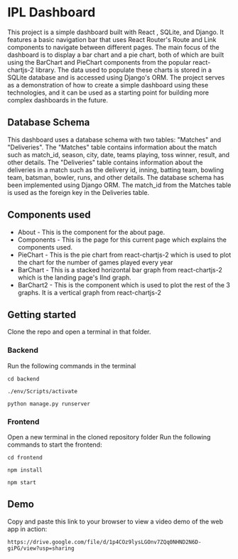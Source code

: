# IPL Dashboard
This project is a simple dashboard built with React , SQLite, and Django. It features a basic navigation bar that uses React Router's Route and Link components to navigate between different pages. The main focus of the dashboard is to display a bar chart and a pie chart, both of which are built using the BarChart and PieChart components from the popular react-chartjs-2 library. The data used to populate these charts is stored in a SQLite database and is accessed using Django's ORM. The project serves as a demonstration of how to create a simple dashboard using these technologies, and it can be used as a starting point for building more complex dashboards in the future.

## Database Schema
This dashboard uses a database schema with two tables: "Matches" and "Deliveries". The "Matches" table contains information about the match such as match_id, season, city, date, teams playing, toss winner, result, and other details. The "Deliveries" table contains information about the deliveries in a match such as the delivery id, inning, batting team, bowling team, batsman, bowler, runs, and other details. The database schema has been implemented using Django ORM. The match_id from the Matches table is used as the foreign key in the Deliveries table.

## Components used

* About - This is the component for the about page.
* Components - This is the page for this current page which explains the components used.
* PieChart - This is the pie chart from react-chartjs-2 which is used to plot the chart for the number of games played every year
* BarChart - This is a stacked horizontal bar graph from react-chartjs-2 which is the landing page's IInd graph.
* BarChart2 - This is the component which is used to plot the rest of the 3 graphs. It is a vertical graph from react-chartjs-2

## Getting started
Clone the repo and open a terminal in that folder.

### Backend

Run the following commands in the terminal

``` 
cd backend

./env/Scripts/activate

python manage.py runserver

```

### Frontend
Open a new terminal in the cloned repository folder
Run the following commands to start the frontend:

```
cd frontend

npm install

npm start

```

## Demo

Copy and paste this link to your browser to view a video demo of the web app in action:

```
https://drive.google.com/file/d/1p4COz9lysLGOnv7ZQq0NHND2N6D-giPG/view?usp=sharing
```

